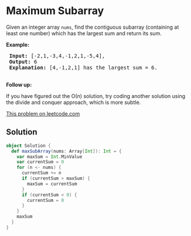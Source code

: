 # Maximum Subarray

<p>Given an integer array <code>nums</code>, find the contiguous subarray&nbsp;(containing at least one number) which has the largest sum and return its sum.</p>
 
 <p><strong>Example:</strong></p>
 
 <pre>
 <strong>Input:</strong> [-2,1,-3,4,-1,2,1,-5,4],
 <strong>Output:</strong> 6
 <strong>Explanation:</strong>&nbsp;[4,-1,2,1] has the largest sum = 6.
 </pre>
 
 <p><strong>Follow up:</strong></p>
 
 <p>If you have figured out the O(<em>n</em>) solution, try coding another solution using the divide and conquer approach, which is more subtle.</p>


[This problem on leetcode.com](https://leetcode.com/problems/maximum-subarray/)

## Solution

```scala
object Solution {
  def maxSubArray(nums: Array[Int]): Int = {
    var maxSum = Int.MinValue
    var currentSum = 0
    for (n <- nums) {
      currentSum += n
      if (currentSum > maxSum) {
        maxSum = currentSum
      }
      if (currentSum < 0) {
        currentSum = 0
      }
    }
    maxSum
  }
}
```
